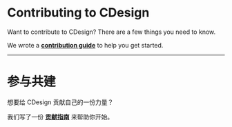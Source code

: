 # Contributing to CDesign

Want to contribute to CDesign? There are a few things you need to know.

We wrote a **[contribution guide](https://ant.design/docs/react/contributing)** to help you get started.

---

# 参与共建

想要给 CDesign 贡献自己的一份力量？

我们写了一份 **[贡献指南](https://ant.design/docs/react/contributing-cn)** 来帮助你开始。
